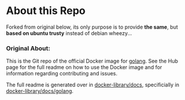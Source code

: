 # About this Repo #

Forked from original below, its only purpose is to provide **the same**, but **based on ubuntu trusty** instead of debian wheezy...

### Original About: ###

This is the Git repo of the official Docker image for [golang](https://registry.hub.docker.com/_/golang/). See the
Hub page for the full readme on how to use the Docker image and for information
regarding contributing and issues.

The full readme is generated over in [docker-library/docs](https://github.com/docker-library/docs),
specificially in [docker-library/docs/golang](https://github.com/docker-library/docs/tree/master/golang).
